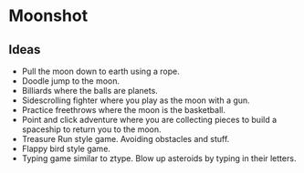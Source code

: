 # Moonshot

## Ideas
- Pull the moon down to earth using a rope.
- Doodle jump to the moon.
- Billiards where the balls are planets.
- Sidescrolling fighter where you play as the moon with a gun.
- Practice freethrows where the moon is the basketball.
- Point and click adventure where you are collecting pieces to build a spaceship to return you to the moon.
- Treasure Run style game. Avoiding obstacles and stuff.
- Flappy bird style game.
- Typing game similar to ztype. Blow up asteroids by typing in their letters.
